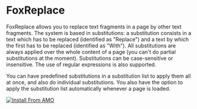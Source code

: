 # FoxReplace

FoxReplace allows you to replace text fragments in a page by other text fragments. The system is based in substitutions: a substitution consists in a text which has to be replaced (identified as "Replace") and a text by which the first has to be replaced (identified as "With"). All substitutions are always applied over the whole content of a page (you can't do partial substitutions at the moment). Substitutions can be case-sensitive or insensitive. The use of regular expressions is also supported.

You can have predefined substitutions in a substitution list to apply them all at once, and also do individual substitutions. You also have the option to apply the substitution list automatically whenever a page is loaded.

[![Install From AMO](https://addons.cdn.mozilla.net/static/img/addons-buttons/AMO-button_1.png)](https://addons.mozilla.org/en-US/firefox/addon/foxreplace/)
